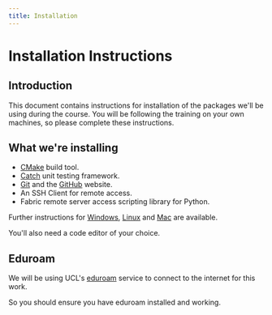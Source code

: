 ```yaml
---
title: Installation
---
```


Installation Instructions
=========================

Introduction
------------

This document contains instructions for installation of the packages we'll be using during the
course. You will be following the training on your own machines, so please complete these instructions.

What we're installing
---------------------

* [CMake](http://www.cmake.org) build tool.
* [Catch](https://github.com/philsquared/Catch) unit testing framework.
* [Git](https://git-scm.com/) and the [GitHub](https://github.com/) website.
* An SSH Client for remote access.
* Fabric remote server access scripting library for Python.

Further instructions for [Windows](windows), [Linux](linux) and [Mac](mac) are available.

You'll also need a code editor of your choice.

Eduroam
-------

We will be using UCL's [eduroam](http://www.ucl.ac.uk/isd/staff/wireless/eduroam) service to connect
to the internet for this work.

So you should ensure you have eduroam installed and working.

